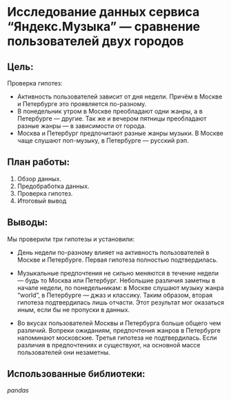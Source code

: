# Исследование данных сервиса “Яндекс.Музыка” — сравнение пользователей двух городов

## **Цель:**
Проверка гипотез:
- Активность пользователей зависит от дня недели. Причём в Москве и Петербурге это проявляется по-разному.
- В понедельник утром в Москве преобладают одни жанры, а в Петербурге — другие. Так же и вечером пятницы преобладают разные жанры — в зависимости от города.
- Москва и Петербург предпочитают разные жанры музыки. В Москве чаще слушают поп-музыку, в Петербурге — русский рэп.
  
## **План работы:**
1. Обзор данных.
2. Предобработка данных.
3. Проверка гипотез.
4. Итоговый вывод
   
## **Выводы:**
Мы проверили три гипотезы и установили:

- День недели по-разному влияет на активность пользователей в Москве и Петербурге.
Первая гипотеза полностью подтвердилась.

- Музыкальные предпочтения не сильно меняются в течение недели — будь то Москва или Петербург. Небольшие различия заметны в начале недели, по понедельникам:
в Москве слушают музыку жанра “world”,
в Петербурге — джаз и классику.
Таким образом, вторая гипотеза подтвердилась лишь отчасти. Этот результат мог оказаться иным, если бы не пропуски в данных.

- Во вкусах пользователей Москвы и Петербурга больше общего чем различий. Вопреки ожиданиям, предпочтения жанров в Петербурге напоминают московские.
Третья гипотеза не подтвердилась. Если различия в предпочтениях и существуют, на основной массе пользователей они незаметны.
## **Использованные библиотеки:**
*pandas* 
